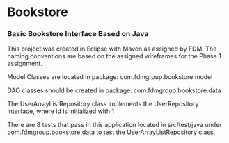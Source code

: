 # Bookstore

### Basic Bookstore Interface Based on Java

This project was created in Eclipse with Maven as assigned by FDM. The naming conventions are based on the assigned wireframes for the Phase 1 assignment.

Model Classes are located in package: com.fdmgroup.bookstore.model

DAO classes should be created in package: com.fdmgroup.bookstore.data

The UserArrayListRepository class implements the UserRepository interface, where id is initialized with 1

There are 8 tests that pass in this application located in src/test/java under com.fdmgroup.bookstore.data to test the UserArrayListRepository class.
